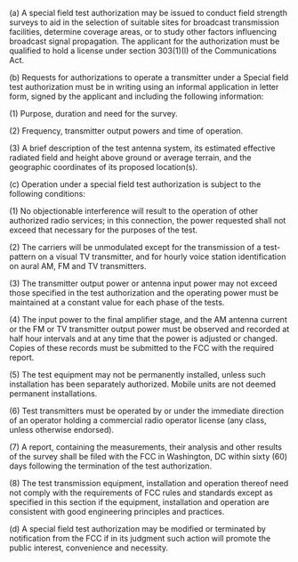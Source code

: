 (a) A special field test authorization may be issued to conduct field strength surveys to aid in the selection of suitable sites for broadcast transmission facilities, determine coverage areas, or to study other factors influencing broadcast signal propagation. The applicant for the authorization must be qualified to hold a license under section 303(1)(l) of the Communications Act.

(b) Requests for authorizations to operate a transmitter under a Special field test authorization must be in writing using an informal application in letter form, signed by the applicant and including the following information:

(1) Purpose, duration and need for the survey.

(2) Frequency, transmitter output powers and time of operation.

(3) A brief description of the test antenna system, its estimated effective radiated field and height above ground or average terrain, and the geographic coordinates of its proposed location(s).

(c) Operation under a special field test authorization is subject to the following conditions:

(1) No objectionable interference will result to the operation of other authorized radio services; in this connection, the power requested shall not exceed that necessary for the purposes of the test.

(2) The carriers will be unmodulated except for the transmission of a test-pattern on a visual TV transmitter, and for hourly voice station identification on aural AM, FM and TV transmitters.

(3) The transmitter output power or antenna input power may not exceed those specified in the test authorization and the operating power must be maintained at a constant value for each phase of the tests.

(4) The input power to the final amplifier stage, and the AM antenna current or the FM or TV transmitter output power must be observed and recorded at half hour intervals and at any time that the power is adjusted or changed. Copies of these records must be submitted to the FCC with the required report.

(5) The test equipment may not be permanently installed, unless such installation has been separately authorized. Mobile units are not deemed permanent installations.

(6) Test transmitters must be operated by or under the immediate direction of an operator holding a commercial radio operator license (any class, unless otherwise endorsed).

(7) A report, containing the measurements, their analysis and other results of the survey shall be filed with the FCC in Washington, DC within sixty (60) days following the termination of the test authorization.
                      

(8) The test transmission equipment, installation and operation thereof need not comply with the requirements of FCC rules and standards except as specified in this section if the equipment, installation and operation are consistent with good engineering principles and practices.

(d) A special field test authorization may be modified or terminated by notification from the FCC if in its judgment such action will promote the public interest, convenience and necessity.

